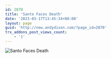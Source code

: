 ```yaml
---
id: 2870
title: 'Santo Faces Death'
date: '2023-03-17T13:45:34+00:00'
layout: page
guid: 'http://new.andydixon.com/?page_id=2870'
trx_addons_post_views_count:
    - '1'
---
```


![Santo Faces Death](https://i0.wp.com/assets.g8x2.ldn.idrivee2-23.com/posters/Santo%20Faces%20Death%2001.jpg?w=1200&ssl=1 "Santo Faces Death")